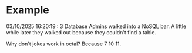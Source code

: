 # Example

<!-- replace-with-date starts -->
03/10/2025 16:20:19 : 3 Database Admins walked into a NoSQL bar. A little while later they walked out because they couldn't find a table.
<!-- replace-with-date ends -->

<!-- replace-with-joke starts -->
Why don't jokes work in octal? Because 7 10 11.
<!-- replace-with-joke ends -->